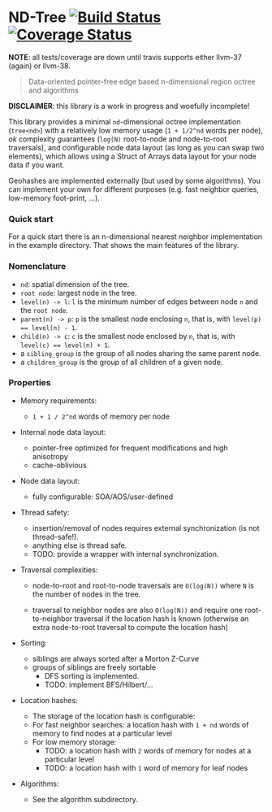 # ND-Tree <a href="https://travis-ci.org/gnzlbg/ndtree" target="_blank">![Build Status][badge.Travis]</a> <a href="https://coveralls.io/r/gnzlbg/ndtree" target="_blank">![Coverage Status][badge.Coveralls]</a>

**NOTE**: all tests/coverage are down until travis supports either llvm-37
  (again) or llvm-38.

> Data-oriented pointer-free edge based n-dimensional region octree and algorithms

**DISCLAIMER**: this library is a work in progress and woefully incomplete!

This library provides a minimal `nd`-dimensional octree implementation
(`tree<nd>`) with a relatively low memory usage (`1 + 1/2^nd` words per node),
_ok_ complexity guarantees (`log(N)` root-to-node and node-to-root traversals),
and configurable node data layout (as long as you can swap two elements), which
allows using a Struct of Arrays data layout for your node data if you want.

Geohashes are implemented externally (but used by some algorithms). You can
implement your own for different purposes (e.g. fast neighbor queries,
low-memory foot-print, ...).


### Quick start

For a quick start there is an n-dimensional nearest neighbor implementation in
the example directory. That shows the main features of the library.

### Nomenclature

- `nd`: spatial dimension of the tree.
- `root node`: largest node in the tree.
- `level(n) -> l`: `l` is the minimum number of edges between node `n` and the `root node`.
- `parent(n) -> p`: `p` is the smallest node enclosing `n`, that is, with `level(p) == level(n) - 1`.
- `child(n) -> c`: `c` is the smallest node enclosed by `n`, that is, with `level(c) == level(n) + 1`.
- a `sibling_group` is the group of all nodes sharing the same parent node.
- a `children_group` is the group of all children of a given node.

### Properties

- Memory requirements:

  - `1 + 1 / 2^nd` words of memory per node

- Internal node data layout:

  - pointer-free optimized for frequent modifications and high anisotropy
  - cache-oblivious

- Node data layout:

  - fully configurable: SOA/AOS/user-defined

- Thread safety: 

  - insertion/removal of nodes requires external synchronization (is not thread-safe!).
  - anything else is thread safe.
  - TODO: provide a wrapper with internal synchronization.
  
- Traversal complexities:

  - node-to-root and root-to-node traversals are `O(log(N))` where `N` is the
    number of nodes in the tree.

  - traversal to neighbor nodes are also `O(log(N))` and require one
    root-to-neighbor traversal if the location hash is known (otherwise an extra
    node-to-root traversal to compute the location hash)

- Sorting:

  - siblings are always sorted after a Morton Z-Curve
  - groups of siblings are freely sortable
    - DFS sorting is implemented.
    - TODO: implement BFS/Hilbert/... 

- Location hashes:

  - The storage of the location hash is configurable:
  - For fast neighbor searches: a location hash with `1 + nd` words of memory to
    find nodes at a particular level
  - For low memory storage:
    - TODO: a location hash with `2` words of memory for nodes at a particular level
    - TODO: a location hash with `1` word of memory for leaf nodes

- Algorithms:

  - See the algorithm subdirectory.

<!-- Links -->
[badge.Travis]: https://travis-ci.org/gnzlbg/ndtree.svg?branch=master
[badge.Coveralls]: https://coveralls.io/repos/gnzlbg/ndtree/badge.svg
